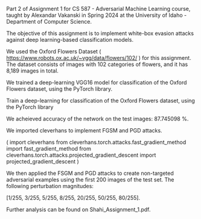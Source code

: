 Part 2 of Assignment 1 for CS 587 - Adversarial Machine Learning course, taught by Alexandar Vakanski in Spring 2024 at the University of Idaho - Department of Computer Science.

The objective of this assignment is to implement white-box evasion attacks against deep learning-based classification models.

We used the Oxford Flowers Dataset ( https://www.robots.ox.ac.uk/~vgg/data/flowers/102/ ) for this assignment. The dataset consists of images with 102 categories of flowers, and it has 8,189 images in total.

We trained a deep-learning VGG16 model for classification of the Oxford Flowers dataset, using the PyTorch library. 

Train a deep-learning  for classification of the Oxford Flowers dataset, using the
PyTorch library

We acheieved accuracy of the network on the test images: 87.745098 %.

We imported cleverhans to implement FGSM and PGD attacks.

(
import cleverhans
from cleverhans.torch.attacks.fast_gradient_method import fast_gradient_method
from cleverhans.torch.attacks.projected_gradient_descent import projected_gradient_descent
)

We then applied the FSGM and PGD attacks to create non-targeted adversarial examples using the first 200 images of the test set. The following perturbation magnitudes:  

[1/255, 3/255, 5/255, 8/255, 20/255, 50/255, 80/255].

Further analysis can be found on Shahi_Assignment_1.pdf.
